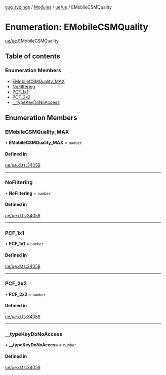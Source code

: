 [yug_typings](../README.md) / [Modules](../modules.md) / [ue/ue](../modules/ue_ue.md) / EMobileCSMQuality

# Enumeration: EMobileCSMQuality

[ue/ue](../modules/ue_ue.md).EMobileCSMQuality

## Table of contents

### Enumeration Members

- [EMobileCSMQuality\_MAX](ue_ue.EMobileCSMQuality.md#emobilecsmquality_max)
- [NoFiltering](ue_ue.EMobileCSMQuality.md#nofiltering)
- [PCF\_1x1](ue_ue.EMobileCSMQuality.md#pcf_1x1)
- [PCF\_2x2](ue_ue.EMobileCSMQuality.md#pcf_2x2)
- [\_\_typeKeyDoNoAccess](ue_ue.EMobileCSMQuality.md#__typekeydonoaccess)

## Enumeration Members

### EMobileCSMQuality\_MAX

• **EMobileCSMQuality\_MAX** = `number`

#### Defined in

[ue/ue.d.ts:34059](https://github.com/YugMetaverse/yug_typings/blob/b7d9b19/ue/ue.d.ts#L34059)

___

### NoFiltering

• **NoFiltering** = `number`

#### Defined in

[ue/ue.d.ts:34059](https://github.com/YugMetaverse/yug_typings/blob/b7d9b19/ue/ue.d.ts#L34059)

___

### PCF\_1x1

• **PCF\_1x1** = `number`

#### Defined in

[ue/ue.d.ts:34059](https://github.com/YugMetaverse/yug_typings/blob/b7d9b19/ue/ue.d.ts#L34059)

___

### PCF\_2x2

• **PCF\_2x2** = `number`

#### Defined in

[ue/ue.d.ts:34059](https://github.com/YugMetaverse/yug_typings/blob/b7d9b19/ue/ue.d.ts#L34059)

___

### \_\_typeKeyDoNoAccess

• **\_\_typeKeyDoNoAccess** = `number`

#### Defined in

[ue/ue.d.ts:34059](https://github.com/YugMetaverse/yug_typings/blob/b7d9b19/ue/ue.d.ts#L34059)

